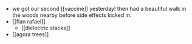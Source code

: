 - we got our second [[vaccine]] yesterday! then had a beautiful walk in the woods nearby before side effects kicked in.
- [[flan rafael]]
	- [[dielectric stacks]]
- [[agora trees]]